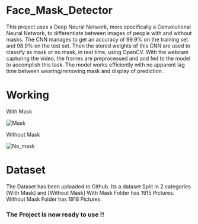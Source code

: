 # Face_Mask_Detector
This project uses a Deep Neural Network, more specifically a Convolutional Neural Network, to differentiate between images of people with and without masks. The CNN manages to get an accuracy of 99.9% on the training set and 98.9% on the test set. Then the stored weights of this CNN are used to classify as mask or no mask, in real time, using OpenCV. With the webcam capturing the video, the frames are preprocessed and and fed to the model to accomplish this task. The model works efficiently with no apparent lag time between wearing/removing mask and display of prediction.
# Working
With Mask

![Mask](https://user-images.githubusercontent.com/84010032/158520134-ebdbdfc5-6edc-472b-9dad-63319cd98f31.JPG)

Without Mask

![No_mask](https://user-images.githubusercontent.com/84010032/158520202-bb748acf-071a-4f05-87fe-fb85951abd57.JPG)

# Dataset
The Dataset has been uploaded to Github. Its a dataset Split in 2 categories [With Mask] and [Without Mask]
With Mask Folder has 1915 Pictures.
Without Mask Folder has 1918 Pictures.

### The Project is now ready to use !!
